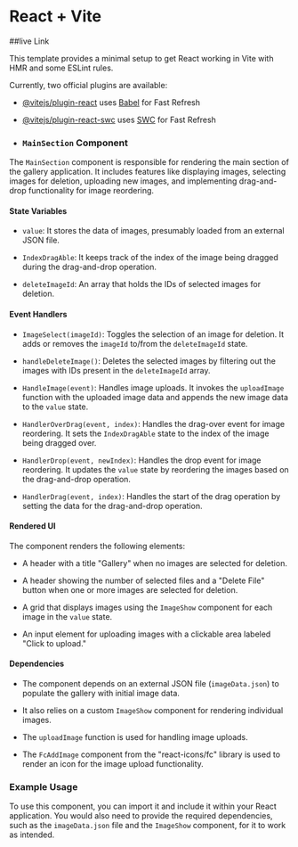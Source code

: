 # React + Vite

##live Link

This template provides a minimal setup to get React working in Vite with HMR and some ESLint rules.

Currently, two official plugins are available:

- [@vitejs/plugin-react](https://github.com/vitejs/vite-plugin-react/blob/main/packages/plugin-react/README.md) uses [Babel](https://babeljs.io/) for Fast Refresh
- [@vitejs/plugin-react-swc](https://github.com/vitejs/vite-plugin-react-swc) uses [SWC](https://swc.rs/) for Fast Refresh

- ### `MainSection` Component

The `MainSection` component is responsible for rendering the main section of the gallery application. It includes features like displaying images, selecting images for deletion, uploading new images, and implementing drag-and-drop functionality for image reordering.

#### State Variables

- `value`: It stores the data of images, presumably loaded from an external JSON file.

- `IndexDragAble`: It keeps track of the index of the image being dragged during the drag-and-drop operation.

- `deleteImageId`: An array that holds the IDs of selected images for deletion.

#### Event Handlers

- `ImageSelect(imageId)`: Toggles the selection of an image for deletion. It adds or removes the `imageId` to/from the `deleteImageId` state.

- `handleDeleteImage()`: Deletes the selected images by filtering out the images with IDs present in the `deleteImageId` array.

- `HandleImage(event)`: Handles image uploads. It invokes the `uploadImage` function with the uploaded image data and appends the new image data to the `value` state.

- `HandlerOverDrag(event, index)`: Handles the drag-over event for image reordering. It sets the `IndexDragAble` state to the index of the image being dragged over.

- `HandlerDrop(event, newIndex)`: Handles the drop event for image reordering. It updates the `value` state by reordering the images based on the drag-and-drop operation.

- `HandlerDrag(event, index)`: Handles the start of the drag operation by setting the data for the drag-and-drop operation.

#### Rendered UI

The component renders the following elements:

- A header with a title "Gallery" when no images are selected for deletion.

- A header showing the number of selected files and a "Delete File" button when one or more images are selected for deletion.

- A grid that displays images using the `ImageShow` component for each image in the `value` state.

- An input element for uploading images with a clickable area labeled "Click to upload."

#### Dependencies

- The component depends on an external JSON file (`imageData.json`) to populate the gallery with initial image data.

- It also relies on a custom `ImageShow` component for rendering individual images.

- The `uploadImage` function is used for handling image uploads.

- The `FcAddImage` component from the "react-icons/fc" library is used to render an icon for the image upload functionality.

### Example Usage

To use this component, you can import it and include it within your React application. You would also need to provide the required dependencies, such as the `imageData.json` file and the `ImageShow` component, for it to work as intended.
